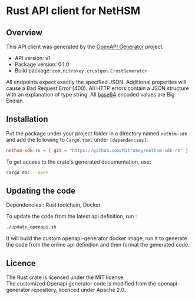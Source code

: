 # Rust API client for NetHSM

## Overview

This API client was generated by the [OpenAPI Generator](https://openapi-generator.tech) project.

- API version: v1
- Package version: 0.1.0
- Build package: `com.nitrokey.crustgen.CrustGenerator`

All endpoints expect exactly the specified JSON.
Additional properties will cause a Bad Request Error (400).
All HTTP errors contain a JSON structure with an explanation of type string.
All [base64](https://tools.ietf.org/html/rfc4648#section-4) encoded values are Big Endian.

## Installation

Put the package under your project folder in a directory named `nethsm-sdk` and add the following to `Cargo.toml` under `[dependencies]`:

```toml
nethsm-sdk-rs = { git = "https://github.com/Nitrokey/nethsm-sdk-rs" }
```

To get access to the crate's generated documentation, use:

```sh
cargo doc --open
```

## Updating the code

Dependencies : Rust toolchain, Docker.

To update the code from the latest api definition, run :

```sh
./update_openapi.sh
```

It will build the custom openapi-generator docker image, run it to generate the code from the online api definition and then format the generated code.

## Licence

The Rust crate is licensed under the MIT license.  
The customized Openapi generator code is modified from the openapi-generator repository, licenced under Apache 2.0.
